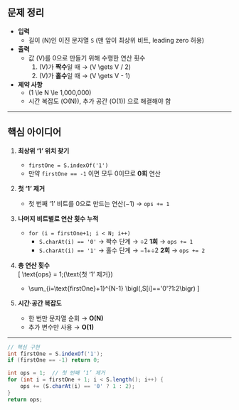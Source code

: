## 문제 정리

- **입력**
    - 길이 \(N\)인 이진 문자열 `S` (맨 앞이 최상위 비트, leading zero 허용)
- **출력**
    - 값 \(V\)를 0으로 만들기 위해 수행한 연산 횟수
        1. \(V\)가 **짝수**일 때 → \(V \gets V / 2\)
        2. \(V\)가 **홀수**일 때 → \(V \gets V - 1\)
- **제약 사항**
    - \(1 \le N \le 1\,000\,000\)
    - 시간 복잡도 \(O(N)\), 추가 공간 \(O(1)\) 으로 해결해야 함

---

## 핵심 아이디어

1. **최상위 ‘1’ 위치 찾기**
    - `firstOne = S.indexOf('1')`
    - 만약 `firstOne == -1` 이면 모두 0이므로 **0회** 연산

2. **첫 ‘1’ 제거**
    - 첫 번째 ‘1’ 비트를 0으로 만드는 연산(−1) → `ops += 1`

3. **나머지 비트별로 연산 횟수 누적**
    - `for (i = firstOne+1; i < N; i++)`
        - `S.charAt(i) == '0'` → 짝수 단계 → ÷2 **1회** → `ops += 1`
        - `S.charAt(i) == '1'` → 홀수 단계 → −1+÷2 **2회** → `ops += 2`

4. **총 연산 횟수**  
   \[
   \text{ops}
   = 1\;(\text{첫 ‘1’ 제거})
    + \sum_{i=\text{firstOne}+1}^{N-1}
      \bigl(\,S[i]=='0'?1:2\bigr)
      \]

5. **시간·공간 복잡도**
    - 한 번만 문자열 순회 → **O(N)**
    - 추가 변수만 사용 → **O(1)**

---

```java
// 핵심 구현
int firstOne = S.indexOf('1');
if (firstOne == -1) return 0;

int ops = 1;  // 첫 번째 ‘1’ 제거
for (int i = firstOne + 1; i < S.length(); i++) {
    ops += (S.charAt(i) == '0' ? 1 : 2);
}
return ops;
